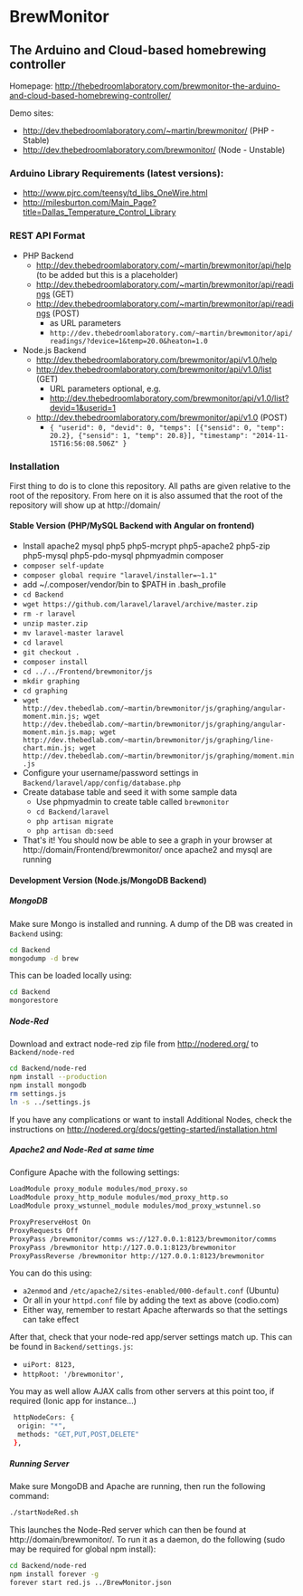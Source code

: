 # BrewMonitor

## The Arduino and Cloud-based homebrewing controller

Homepage: http://thebedroomlaboratory.com/brewmonitor-the-arduino-and-cloud-based-homebrewing-controller/

Demo sites:

* http://dev.thebedroomlaboratory.com/~martin/brewmonitor/ (PHP - Stable)
* http://dev.thebedroomlaboratory.com/brewmonitor/ (Node - Unstable)

### Arduino Library Requirements (latest versions):

* http://www.pjrc.com/teensy/td_libs_OneWire.html
* http://milesburton.com/Main_Page?title=Dallas_Temperature_Control_Library

### REST API Format

* PHP Backend
  * http://dev.thebedroomlaboratory.com/~martin/brewmonitor/api/help (to be added but this is a placeholder)
  * http://dev.thebedroomlaboratory.com/~martin/brewmonitor/api/readings (GET)
  * http://dev.thebedroomlaboratory.com/~martin/brewmonitor/api/readings (POST)
    * as URL parameters
    * `http://dev.thebedroomlaboratory.com/~martin/brewmonitor/api/readings/?device=1&temp=20.0&heaton=1.0`
* Node.js Backend
  * http://dev.thebedroomlaboratory.com/brewmonitor/api/v1.0/help
  * http://dev.thebedroomlaboratory.com/brewmonitor/api/v1.0/list (GET)
    * URL parameters optional, e.g.
    * http://dev.thebedroomlaboratory.com/brewmonitor/api/v1.0/list?devid=1&userid=1
  * http://dev.thebedroomlaboratory.com/brewmonitor/api/v1.0 (POST)
    * `{ "userid": 0, "devid": 0, "temps": [{"sensid": 0, "temp": 20.2}, {"sensid": 1, "temp": 20.8}], "timestamp": "2014-11-15T16:56:08.506Z" }`

### Installation

First thing to do is to clone this repository. All paths are given relative to the root of the repository. From here on it is also assumed that the root of the repository will show up at http://domain/

#### Stable Version (PHP/MySQL Backend with Angular on frontend)

* Install apache2 mysql php5 php5-mcrypt php5-apache2 php5-zip php5-mysql php5-pdo-mysql phpmyadmin composer
* `composer self-update`
* `composer global require "laravel/installer=~1.1"`
* add ~/.composer/vendor/bin to $PATH in .bash_profile
* `cd Backend`
* `wget https://github.com/laravel/laravel/archive/master.zip`
* `rm -r laravel`
* `unzip master.zip`
* `mv laravel-master laravel`
* `cd laravel`
* `git checkout .`
* `composer install`
* `cd ../../Frontend/brewmonitor/js`
* `mkdir graphing`
* `cd graphing`
* `wget http://dev.thebedlab.com/~martin/brewmonitor/js/graphing/angular-moment.min.js; wget http://dev.thebedlab.com/~martin/brewmonitor/js/graphing/angular-moment.min.js.map; wget http://dev.thebedlab.com/~martin/brewmonitor/js/graphing/line-chart.min.js; wget http://dev.thebedlab.com/~martin/brewmonitor/js/graphing/moment.min.js`
* Configure your username/password settings in `Backend/laravel/app/config/database.php`
* Create database table and seed it with some sample data
  * Use phpmyadmin to create table called `brewmonitor`
  * `cd Backend/laravel`
  * `php artisan migrate`
  * `php artisan db:seed`
* That's it! You should now be able to see a graph in your browser at http://domain/Frontend/brewmonitor/ once apache2 and mysql are running

#### Development Version (Node.js/MongoDB Backend)

##### MongoDB

Make sure Mongo is installed and running. A dump of the DB was created in `Backend` using:
```bash
cd Backend
mongodump -d brew
```
This can be loaded locally using:
```bash
cd Backend
mongorestore
```

##### Node-Red

Download and extract node-red zip file from http://nodered.org/ to `Backend/node-red`
```bash
cd Backend/node-red
npm install --production
npm install mongodb
rm settings.js
ln -s ../settings.js
```
If you have any complications or want to install Additional Nodes, check the instructions on http://nodered.org/docs/getting-started/installation.html

##### Apache2 and Node-Red at same time

Configure Apache with the following settings:
```bash
LoadModule proxy_module modules/mod_proxy.so
LoadModule proxy_http_module modules/mod_proxy_http.so
LoadModule proxy_wstunnel_module modules/mod_proxy_wstunnel.so

ProxyPreserveHost On
ProxyRequests Off
ProxyPass /brewmonitor/comms ws://127.0.0.1:8123/brewmonitor/comms
ProxyPass /brewmonitor http://127.0.0.1:8123/brewmonitor
ProxyPassReverse /brewmonitor http://127.0.0.1:8123/brewmonitor
```
You can do this using:

* `a2enmod` and `/etc/apache2/sites-enabled/000-default.conf` (Ubuntu)
* Or all in your `httpd.conf` file by adding the text as above (codio.com)
* Either way, remember to restart Apache afterwards so that the settings can take effect
 
After that, check that your node-red app/server settings match up. This can be found in `Backend/settings.js`:

* `uiPort: 8123,`
* `httpRoot: '/brewmonitor',`

You may as well allow AJAX calls from other servers at this point too, if required (Ionic app for instance...)
```bash
 httpNodeCors: {
  origin: "*",
  methods: "GET,PUT,POST,DELETE"
 },
```

##### Running Server
Make sure MongoDB and Apache are running, then run the following command:
```bash
./startNodeRed.sh
```
This launches the Node-Red server which can then be found at http://domain/brewmonitor/. To run it as a daemon, do the following (sudo may be required for global npm install):
```bash
cd Backend/node-red
npm install forever -g
forever start red.js ../BrewMonitor.json
```
